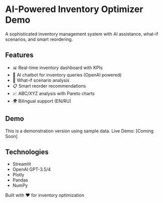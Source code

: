 # AI-Powered Inventory Optimizer Demo

A sophisticated inventory management system with AI assistance, what-if scenarios, and smart reordering.

## Features
- 📊 Real-time inventory dashboard with KPIs
- 💬 AI chatbot for inventory queries (OpenAI powered)
- 🔮 What-if scenario analysis
- 📋 Smart reorder recommendations
- 📈 ABC/XYZ analysis with Pareto charts
- 🌍 Bilingual support (EN/RU)

## Demo
This is a demonstration version using sample data.
Live Demo: [Coming Soon]

## Technologies
- Streamlit
- OpenAI GPT-3.5/4
- Plotly
- Pandas
- NumPy

Built with ❤️ for inventory optimization